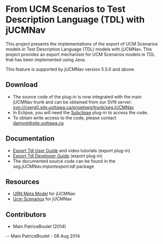 # From UCM Scenarios to Test Description Language (TDL) with jUCMNav

This project presents the implementations of the export of UCM Scenarios
models in Test Description Language (TDL) models with jUCMNav. This
project provides an export mechanism for UCM Scenarios models in TDL
that has been implemented using Java.

This feature is supported by jUCMNav version 5.5.0 and above.

## Download

  - The source code of the plug-in is now integrated with the main
    jUCMNav trunk and can be obtained from our SVN server:
    <svn://cserg0.site.uottawa.ca/projetseg/trunk/seg.jUCMNav>
  - In Eclipse, you will need the [Subclipse](http://www.subclipse.org/)
    plug-in to access the code.
  - To obtain write access to the code, please contact
    <damyot@site.uottawa.ca>

## Documentation

  - [Export Tdl User Guide](ExportTdlUserGuide) and video tutorials (export plug-in)
  - [Export Tdl Developer Guide](ExportTdlDeveloperGuide) (export plug-in)
  - The documented source code can be found in the
    *seg.jUCMNav.importexport.tdl* package

## Resources

  - [URN Meta Model](URNMetaModel) for jUCMNav
  - [Ucm Scenarios](UcmScenarios) for jUCMNav

## Contributors

  - Main.PatriceBoulet (2014)

\-- Main.PatriceBoulet - 08 Aug 2014
